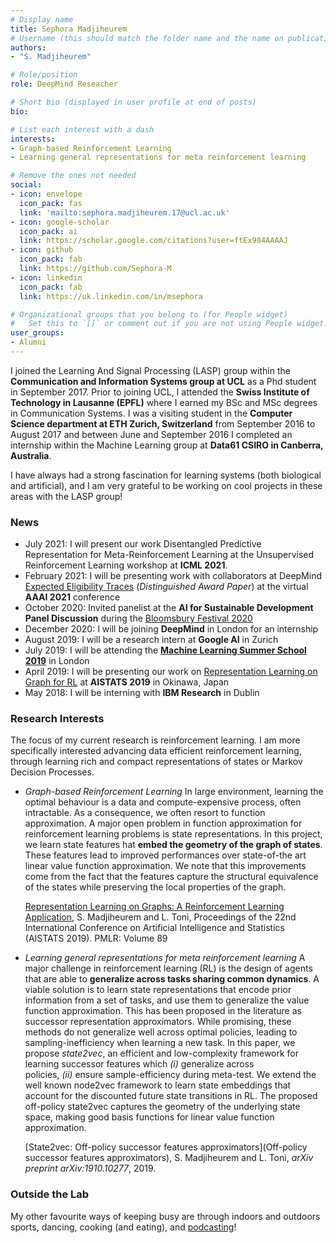 ```yaml
---
# Display name
title: Sephora Madjiheurem
# Username (this should match the folder name and the name on publications)
authors:
- "S. Madjiheurem"

# Role/position
role: DeepMind Reseacher

# Short bio (displayed in user profile at end of posts)
bio:

# List each interest with a dash
interests:
- Graph-based Reinforcement Learning
- Learning general representations for meta reinforcement learning

# Remove the ones not needed
social:
- icon: envelope
  icon_pack: fas
  link: 'mailto:sephora.madjiheurem.17@ucl.ac.uk'
- icon: google-scholar
  icon_pack: ai
  link: https://scholar.google.com/citations?user=ftEx984AAAAJ
- icon: github
  icon_pack: fab
  link: https://github.com/Sephora-M
- icon: linkedin
  icon_pack: fab
  link: https://uk.linkedin.com/in/msephora

# Organizational groups that you belong to (for People widget)
#   Set this to `[]` or comment out if you are not using People widget.
user_groups:
- Alumni
---
```


I joined the Learning And Signal Processing (LASP) group within the **Communication and Information Systems group at UCL** as a Phd student in September 2017. Prior to joining UCL, I attended the **Swiss Institute of Technology in Lausanne (EPFL)** where I earned my BSc and MSc degrees in Communication Systems. I was a visiting student in the **Computer Science department at ETH Zurich, Switzerland** from September 2016 to August 2017 and between June and September 2016 I completed an internship within the Machine Learning group at **Data61 CSIRO in Canberra, Australia**.

I have always had a strong fascination for learning systems (both biological and artificial), and I am very grateful to be working on cool projects in these areas with the LASP group!

### **News**

- July 2021: I will present our work Disentangled Predictive Representation for Meta-Reinforcement Learning at the Unsupervised Reinforcement Learning workshop at **ICML 2021**.
- February 2021: I will be presenting work with collaborators at DeepMind [Expected Eligibility Traces](https://arxiv.org/pdf/2007.01839.pdf) (_Distinguished Award Paper_) at the virtual **AAAI 2021** conference
- October 2020: Invited panelist at the **AI for Sustainable Development Panel Discussion** during the [Bloomsbury Festival 2020](https://bloomsburyfestival.org.uk/event/ai-for-sustainable-development-panel-discussion/)
- December 2020: I will be joining **DeepMind** in London for an internship
- August 2019: I will be a research intern at **Google AI** in Zurich
- July 2019: I will be attending the [**Machine Learning Summer School 2019**](https://sites.google.com/view/mlss-2019) in London
- April 2019: I will be presenting our work on [Representation Learning on Graph for RL](http://proceedings.mlr.press/v89/madjiheurem19a/madjiheurem19a.pdf) at **AISTATS 2019** in Okinawa, Japan
- May 2018: I will be interning with **IBM Research** in Dublin

### **Research Interests**

The focus of my current research is reinforcement learning. I am more specifically interested advancing data efficient reinforcement learning, through learning rich and compact representations of states or Markov Decision Processes.

- _Graph-based Reinforcement Learning_
    In large environment, learning the optimal behaviour is a data and compute-expensive process, often intractable. As a consequence, we often resort to function approximation. A major open problem in function approximation for reinforcement learning problems is state representations. In this project, we learn state features hat **embed the geometry of the graph of states**. These features lead to improved performances over state-of-the art linear value function approximation. We note that this improvements come from the fact that the features capture the structural equivalence of the states while preserving the local properties of the graph.

    [Representation Learning on Graphs: A Reinforcement Learning Application](http://proceedings.mlr.press/v89/madjiheurem19a/madjiheurem19a.pdf), S. Madjiheurem and L. Toni, Proceedings of the 22nd International Conference on Artificial Intelligence and Statistics (AISTATS 2019). PMLR: Volume 89

- _Learning general representations for meta reinforcement learning_
    A major challenge in reinforcement learning (RL) is the design of agents that are able to **generalize across tasks sharing common dynamics**. A viable solution is to learn state representations that encode prior information from a set of tasks, and use them to generalize the value function approximation. This has been proposed in the literature as successor representation approximators. While promising, these methods do not generalize well across optimal policies, leading to sampling-inefficiency when learning a new task. In this paper, we propose _state2vec_, an efficient and low-complexity framework for learning successor features which _(i)_ generalize across policies, _(ii)_ ensure sample-efficiency during meta-test. We extend the well known node2vec framework to learn state embeddings that account for the discounted future state transitions in RL. The proposed off-policy state2vec captures the geometry of the underlying state space, making good basis functions for linear value function approximation.

    [State2vec: Off-policy successor features approximators](Off-policy successor features approximators), S. Madjiheurem and L. Toni, _arXiv preprint arXiv:1910.10277_, 2019.

### **Outside the Lab**

My other favourite ways of keeping busy are through indoors and outdoors sports, dancing, cooking (and eating), and [podcasting](https://anchor.fm/s-a-madjiheurem-schoene)!
